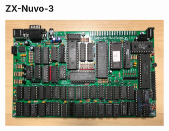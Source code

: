 # ZX-Nuvo-3
![Board](https://github.com/DonSuperfo/ZX-Nuvo-3/blob/main/ZX%20Nuvo%20%2B3%20Issue%204.jpg)
